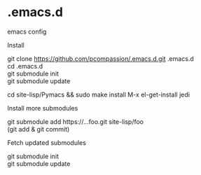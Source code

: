 .emacs.d
========

emacs config

Install

git clone https://github.com/pcompassion/.emacs.d.git .emacs.d  
cd .emacs.d  
git submodule init  
git submodule update

cd site-lisp/Pymacs && sudo make install
M-x el-get-install jedi


Install more submodules

git submodule add https://...foo.git site-lisp/foo  
(git add & git commit)


Fetch updated submodules 

git submodule init  
git submodule update




